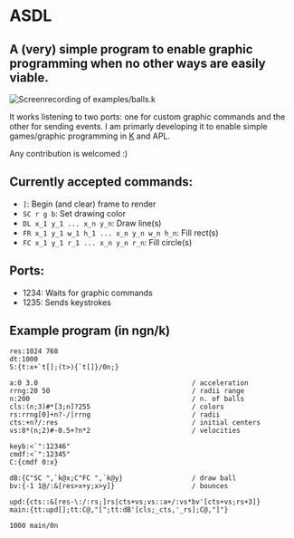 # ASDL
## A (very) simple program to enable graphic programming when no other ways are easily viable.

![Screenrecording of examples/balls.k](bs.gif)

It works listening to two ports: one for custom graphic commands and the other for sending events.
I am primarly developing it to enable simple games/graphic programming in [K](https://codeberg.org/ngn/k) and APL.

Any contribution is welcomed :)

## Currently accepted commands:
- ```]```: Begin (and clear) frame to render
- ```SC r g b```: Set drawing color
- ```DL x_1 y_1 ... x_n y_n```: Draw line(s)
- ```FR x_1 y_1 w_1 h_1 ... x_n y_n w_n h_n```: Fill rect(s)
- ```FC x_1 y_1 r_1 ... x_n y_n r_n```: Fill circle(s)

## Ports:
- 1234: Waits for graphic commands
- 1235: Sends keystrokes

## Example program (in ngn/k)
```
res:1024 768
dt:1000
S:{t:x+`t[];(t>){`t[]}/0n;}

a:0 3.0                                      / acceleration
rrng:20 50                                   / radii range
n:200                                        / n. of balls
cls:(n;3)#*[3;n]?255                         / colors
rs:rrng[0]+n?-/|rrng                         / radii
cts:+n?/:res                                 / initial centers
vs:8*(n;2)#-0.5+?n*2                         / velocities

keyb:<`":12346"
cmdf:<`":12345"
C:{cmdf 0:x}

dB:{C"SC ",`k@x;C"FC ",`k@y}                 / draw ball
bv:{-1 1@/:&[res>x+y;x>y]}                   / bounces

upd:{cts::&[res-\:/:rs;]rs|cts+vs;vs::a+/:vs*bv'[cts+vs;rs+3]}
main:{tt:upd[];tt:C@,"[";tt:dB'[cls;_cts,'_rs];C@,"]"}

1000 main/0n
```